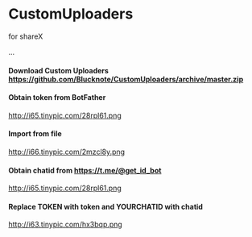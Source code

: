 # CustomUploaders
for shareX

...

#### Download Custom Uploaders https://github.com/Blucknote/CustomUploaders/archive/master.zip

#### Obtain token from BotFather
http://i65.tinypic.com/28rpl61.png

#### Import from file
http://i66.tinypic.com/2mzcl8y.png

#### Obtain chatid from https://t.me/@get_id_bot
http://i65.tinypic.com/28rpl61.png

#### Replace TOKEN with token and YOURCHATID with chatid
http://i63.tinypic.com/hx3bqp.png
